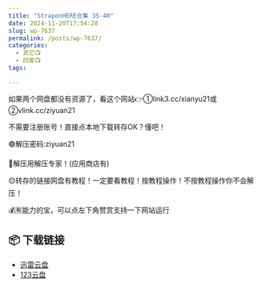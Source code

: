 ```yaml
---
title: "StraponHERE合集 35-40"
date: 2024-11-20T17:54:28
slug: wp-7637
permalink: /posts/wp-7637/
categories:
  - 其它📺
  - 四爱📺
tags:

---
```


如果两个网盘都没有资源了，看这个网站👉①link3.cc/xianyu21或②vlink.cc/ziyuan21

不需要注册账号！直接点本地下载转存OK？懂吧！

🟢解压密码:ziyuan21

🔵解压用解压专家！(应用商店有)

🟡转存的链接网盘有教程！一定要看教程！按教程操作！不按教程操作你不会解压！

💰🈶能力的宝，可以点左下角赞赏支持一下网站运行

## 📦 下载链接
- [迅雷云盘](https://blziyuan21.com/pay-download/7637?key=2d27fac31d&down_id=0)
- [123云盘](https://blziyuan21.com/pay-download/7637?key=2d27fac31d&down_id=1)

